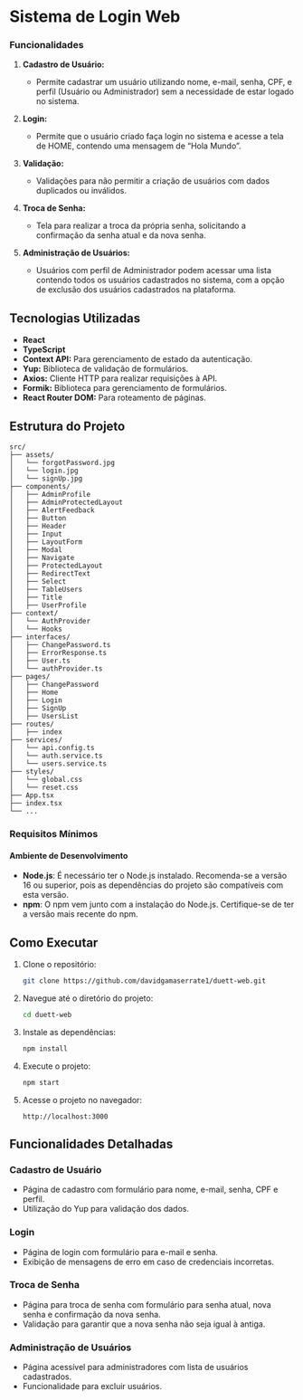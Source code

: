 

# Sistema de Login Web 

### Funcionalidades

1. **Cadastro de Usuário:**
   - Permite cadastrar um usuário utilizando nome, e-mail, senha, CPF, e perfil (Usuário ou Administrador) sem a necessidade de estar logado no sistema.
   
2. **Login:**
   - Permite que o usuário criado faça login no sistema e acesse a tela de HOME, contendo uma mensagem de “Hola Mundo”.
   
3. **Validação:**
   - Validações para não permitir a criação de usuários com dados duplicados ou inválidos.
   
4. **Troca de Senha:**
   - Tela para realizar a troca da própria senha, solicitando a confirmação da senha atual e da nova senha.
   
5. **Administração de Usuários:**
   - Usuários com perfil de Administrador podem acessar uma lista contendo todos os usuários cadastrados no sistema, com a opção de exclusão dos usuários cadastrados na plataforma.

## Tecnologias Utilizadas

- **React**
- **TypeScript**
- **Context API:** Para gerenciamento de estado da autenticação.
- **Yup:** Biblioteca de validação de formulários.
- **Axios:** Cliente HTTP para realizar requisições à API.
- **Formik:** Biblioteca para gerenciamento de formulários.
- **React Router DOM:** Para roteamento de páginas.

## Estrutura do Projeto

```
src/
├── assets/
│   └── forgotPassword.jpg
│   └── login.jpg
│   └── signUp.jpg
├── components/
│   ├── AdminProfile
│   ├── AdminProtectedLayout 
│   ├── AlertFeedback 
│   ├── Button 
│   ├── Header 
│   ├── Input 
│   ├── LayoutForm 
│   ├── Modal 
│   ├── Navigate 
│   ├── ProtectedLayout 
│   ├── RedirectText 
│   ├── Select 
│   ├── TableUsers 
│   ├── Title 
│   ├── UserProfile
├── context/
│   └── AuthProvider
│   └── Hooks
├── interfaces/
│   ├── ChangePassword.ts
│   ├── ErrorResponse.ts
│   ├── User.ts
│   └── authProvider.ts
├── pages/
│   ├── ChangePassword 
│   ├── Home 
│   ├── Login 
│   ├── SignUp 
│   ├── UsersList
├── routes/
│   ├── index
├── services/
│   └── api.config.ts 
│   └── auth.service.ts 
│   └── users.service.ts
├── styles/
│   └── global.css
│   └── reset.css
├── App.tsx
├── index.tsx
└── ...
```
### Requisitos Mínimos

#### Ambiente de Desenvolvimento

- **Node.js**: É necessário ter o Node.js instalado. Recomenda-se a versão 16 ou superior, pois as dependências do projeto são compatíveis com esta versão.
- **npm**: O npm vem junto com a instalação do Node.js. Certifique-se de ter a versão mais recente do npm.

## Como Executar

1. Clone o repositório:

   ```bash
   git clone https://github.com/davidgamaserrate1/duett-web.git
   ```

2. Navegue até o diretório do projeto:

   ```bash
   cd duett-web
   ```

3. Instale as dependências:

   ```bash
   npm install
   ```

4. Execute o projeto:

   ```bash
   npm start
   ```

5. Acesse o projeto no navegador:

   ```
   http://localhost:3000
   ```

## Funcionalidades Detalhadas

### Cadastro de Usuário

- Página de cadastro com formulário para nome, e-mail, senha, CPF e perfil.
- Utilização do Yup para validação dos dados.

### Login

- Página de login com formulário para e-mail e senha.
- Exibição de mensagens de erro em caso de credenciais incorretas.

### Troca de Senha

- Página para troca de senha com formulário para senha atual, nova senha e confirmação da nova senha.
- Validação para garantir que a nova senha não seja igual à antiga.

### Administração de Usuários

- Página acessível para administradores com lista de usuários cadastrados.
- Funcionalidade para excluir usuários.

